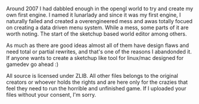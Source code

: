 Around 2007 I had dabbled enough in the opengl world to try and create my own first engine. I named it lunarlady and since it was my first engine, I naturally failed and created a overengineered mess and awas totally focued on creating a data driven menu system. While a mess, some parts of it are worth noting. The start of the sketchup based world editor among others.

As much as there are good ideas almost all of them have design flaws and need total or partial rewrites, and that's one of the reasons I abandonded it. If anyone wants to create a sketchup like tool for linux/mac designed for gamedev go ahead :)

All source is licensed under ZLIB.
All other files belongs to the original creators or whoever holds the rights and are here only for the crazies that feel they need to run the horrible and unfinished game. If I uploaded your files without your consent, I'm sorry.

